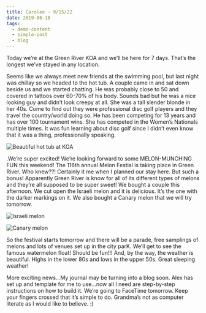 ```yaml
---
title: Carolee - 9/15/22
date: 2019-06-18
tags:
  - demo-content
  - simple-post
  - blog
---
```

Today we’re at the Green River KOA and we’ll be here for 7 days.  That’s the longest we’ve stayed in any location.

Seems like we always meet new friends at the swimming pool, but last night was chillay so we headed to the hot tub.  A couple came in and sat down beside us and we started chatting.  He was probably close to 50 and covered in tattoos over 60-70% of his body.  Sounds bad but he was a nice looking guy and didn’t look creepy at all.  She was a tall slender blonde in her 40s.  Come to find out they were professional disc golf players and they travel the country/world doing so.  He has been competing for 13 years and has over 100 tournament wins.  She has competed in the Women’s Nationals multiple times.  It was fun learning about disc golf since I didn’t even know that it was a thing, professionally speaking.  

![](/images/hot-tub.jpeg "Beautiful hot tub at KOA")

.We’re super excited!  We’re looking forward to some MELON-MUNCHING FUN this weekend!  The 116th annual Melon Festial is taking place in Green River.  Who knew??!  Certainly it me when I planned our stay here.  But such a bonus!  Apparently Green River is know for all of its different types of melons and they’re all supposed to be super sweet!  We bought a couple this afternoon.  We cut open the Israeli melon and it is delicious.  It’s the one with the darker markings on it.  We also bought a Canary melon that we will try tomorrow.  

![](/images/orange-melon.jpeg "Israeli melon")

![](/images/yellow-mellon.jpeg "Canary melon")

So the festival starts tomorrow and there will be a parade, free samplings of melons and lots of venues set up in the city parK.  We’ll get to see the famous watermelon float!  Should be fun!!!  And, by the way, the weather is beautiful.  Highs in the lower 80s and lows in the upper 50s. Great sleeping weather!  

More exciting news…My journal may be turning into a blog soon.  Alex has set up and template for me to use…now all I need are step-by-step instructions on how to build it.  We’re going to FaceTime tomorrow.  Keep your fingers crossed that it’s simple to do.  Grandma’s not as computer literate as I would like to believe.  :)